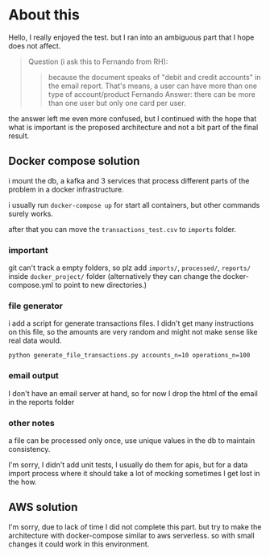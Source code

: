 # About this

Hello, I really enjoyed the test. but I ran into an ambiguous part that I hope does not affect.

> Question (i ask this to Fernando from RH):
> > because the document speaks of "debit and credit accounts" in the email report. That's means, a user can have more than one type of account/product
> Fernando Answer:
> > there can be more than one user but only one card per user.

the answer left me even more confused, but I continued with the hope that what is important is the proposed architecture and not a bit part of the final result.

## Docker compose solution

i mount the db, a kafka and 3 services that process different parts of the problem in a docker infrastructure.

i usually run `docker-compose up`  for start all containers, but other commands surely works.

after that you can move the `transactions_test.csv` to  `imports` folder.

### important

git can't track a empty folders, so plz  add  `imports/`,  `processed/`,  `reports/`  inside  `docker_project/` folder
(alternatively they can change the docker-compose.yml to point to new directories.)

### file generator

i add a script for generate transactions files.   I didn't get many instructions on this file, so the amounts are very random and might not make sense like real data would.

`python generate_file_transactions.py accounts_n=10 operations_n=100`

### email output

I don't have an email server at hand, so for now I drop the html of the email in the reports folder

### other notes

a file can be processed only once, use unique values in the db to maintain consistency.

I'm sorry, I didn't add unit tests, I usually do them for apis, but for a data import process where it should take a lot of mocking sometimes I get lost in the how.

## AWS solution

I'm sorry, due to lack of time I did not complete this part. but try to make the architecture with docker-compose similar to aws serverless. so with small changes it could work in this environment.
